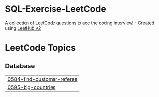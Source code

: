 # SQL-Exercise-LeetCode
A collection of LeetCode questions to ace the coding interview! - Created using [LeetHub v2](https://github.com/arunbhardwaj/LeetHub-2.0)

<!---LeetCode Topics Start-->
# LeetCode Topics
## Database
|  |
| ------- |
| [0584-find-customer-referee](https://github.com/ujwal-jibhkate/SQL-Exercise-LeetCode/tree/master/0584-find-customer-referee) |
| [0595-big-countries](https://github.com/ujwal-jibhkate/SQL-Exercise-LeetCode/tree/master/0595-big-countries) |
<!---LeetCode Topics End-->
